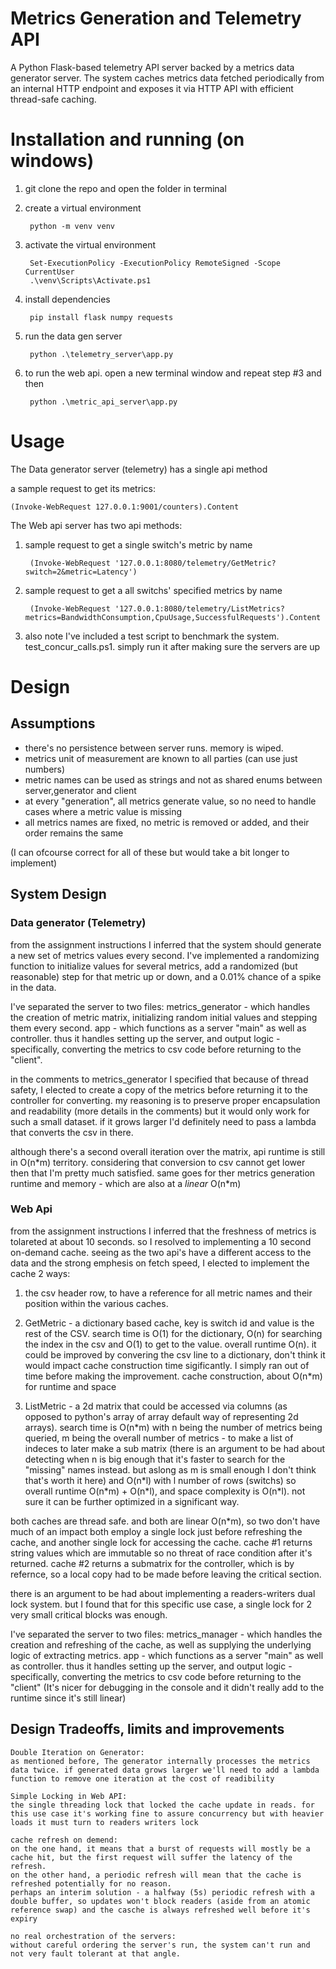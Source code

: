 # Metrics Generation and Telemetry API

A Python Flask-based telemetry API server backed by a metrics data generator server. The system caches metrics data fetched periodically from an internal HTTP endpoint and exposes it via HTTP API with efficient thread-safe caching.

# Installation and running (on windows)

1. git clone the repo and open the folder in terminal
2. create a virtual environment

        python -m venv venv
3. activate the virtual environment

        Set-ExecutionPolicy -ExecutionPolicy RemoteSigned -Scope CurrentUser
        .\venv\Scripts\Activate.ps1
4. install dependencies

        pip install flask numpy requests
5. run the data gen server

        python .\telemetry_server\app.py
6. to run the web api. open a new terminal window and repeat step #3 and then

        python .\metric_api_server\app.py

# Usage

The Data generator server (telemetry) has a single api method

a sample request to get its metrics:
        
    (Invoke-WebRequest 127.0.0.1:9001/counters).Content

The Web api server has two api methods:

1. sample request to get a single switch's metric by name

        (Invoke-WebRequest '127.0.0.1:8080/telemetry/GetMetric?switch=2&metric=Latency')

2. sample request to get a all switchs' specified metrics by name

        (Invoke-WebRequest '127.0.0.1:8080/telemetry/ListMetrics?metrics=BandwidthConsumption,CpuUsage,SuccessfulRequests').Content

3. also note I've included a test script to benchmark the system. test_concur_calls.ps1. simply run it after making sure the servers are up



# Design
## Assumptions
* there's no persistence between server runs. memory is wiped.
* metrics unit of measurement are known to all parties (can use just numbers)
* metric names can be used as strings and not as shared enums between server,generator and client
* at every "generation", all metrics generate value, so no need to handle cases where a metric value is missing
* all metrics names are fixed, no metric is removed or added, and their order remains the same

(I can ofcourse correct for all of these but would take a bit longer to implement)

## System Design
### Data generator (Telemetry)
from the assignment instructions I inferred that the system should generate a new set of metrics values every second.
I've implemented a randomizing function to initialize values for several metrics, add a randomized (but reasonable) step for that metric up or down, and a 0.01% chance of a spike in the data.

I've separated the server to two files:
metrics_generator - which handles the creation of metric matrix, initializing random initial values and stepping them every second.
app - which functions as a server "main" as well as controller. thus it handles setting up the server, and output logic - specifically, converting the metrics to csv code before returning to the "client".

in the comments to metrics_generator I specified that because of thread safety, I elected to create a copy of the metrics before returning it to the controller for converting. my reasoning is to preserve proper encapsulation and readability (more details in the comments) but it would only work for such a small dataset. if it grows larger I'd definitely need to pass a lambda that converts the csv in there.

although there's a second overall iteration over the matrix, api runtime is still in O(n\*m) territory. considering that conversion to csv cannot get lower then that I'm pretty much satisfied.
same goes for ther metrics generation runtime and memory - which are also at a *linear* O(n\*m)

### Web Api

from the assignment instructions I inferred that the freshness of metrics is tolareted at about 10 seconds.
so I resolved to implementing a 10 second on-demand cache.
seeing as the two api's have a different access to the data and the strong emphesis on fetch speed, I elected to implement the cache 2 ways:
1. the csv header row, to have a reference for all metric names and their position within the various caches.
2. GetMetric - a dictionary based cache, key is switch id and value is the rest of the CSV. search time is O(1) for the dictionary, O(n) for searching the index in the csv and O(1) to get to the value. overall runtime O(n). it could be improved by convering the csv line to a dictionary, don't think it would impact cache construction time sigificantly. I simply ran out of time before making the improvement. cache construction, about O(n\*m) for runtime and space

2. ListMetric - a 2d matrix that could be accessed via columns (as opposed to python's array of array default way of representing 2d arrays). search time is O(n\*m) with n being the number of metrics being queried, m being the overall number of metrics - to make a list of indeces to later make a sub matrix (there is an argument to be had about detecting when n is big enough that it's faster to search for the "missing" names instead. but aslong as m is small enough I don't think that's worth it here) and O(n\*l) with l number of rows (switchs) so overall runtime O(n\*m) + O(n\*l), and space complexity is O(n\*l). not sure it can be further optimized in a significant way.

both caches are thread safe. and both are linear O(n*m), so two don't have much of an impact
both employ a single lock just before refreshing the cache, and another single lock for accessing the cache.
cache #1 returns string values which are immutable so no threat of race condition after it's returned.
cache #2 returns a submatrix for the controller, which is by refernce, so a local copy had to be made before leaving the critical section.

there is an argument to be had about implementing a readers-writers dual lock system. but I found that for this specific use case, a single lock for 2 very small critical blocks was enough.

I've separated the server to two files:
metrics_manager - which handles the creation and refreshing of the cache, as well as supplying the underlying logic of extracting metrics.
app - which functions as a server "main" as well as controller. thus it handles setting up the server, and output logic - specifically, converting the metrics to csv code before returning to the "client" (It's nicer for debugging in the console and it didn't really add to the runtime since it's still linear)

## Design Tradeoffs, limits and improvements
    Double Iteration on Generator:
    as mentioned before, The generator internally processes the metrics data twice. if generated data grows larger we'll need to add a lambda function to remove one iteration at the cost of readibility

    Simple Locking in Web API:
    the single threading lock that locked the cache update in reads. for this use case it's working fine to assure concurrency but with heavier loads it must turn to readers writers lock

    cache refresh on demend:
    on the one hand, it means that a burst of requests will mostly be a cache hit, but the first request will suffer the latency of the refresh.
    on the other hand, a periodic refresh will mean that the cache is refreshed potentially for no reason.
    perhaps an interim solution - a halfway (5s) periodic refresh with a double buffer, so updates won't block readers (aside from an atomic reference swap) and the casche is always refreshed well before it's expiry

    no real orchestration of the servers:
    without careful ordering the server's run, the system can't run and not very fault tolerant at that angle.